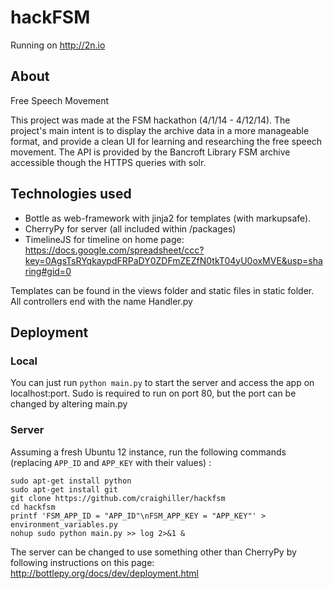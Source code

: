 hackFSM
=============
Running on http://2n.io

## About

Free Speech Movement

This project was made at the FSM hackathon (4/1/14 - 4/12/14). The project's main intent is to display the archive data in a more manageable format, and provide a clean UI for learning and researching the free speech movement. The API is provided by the Bancroft Library FSM archive accessible though the HTTPS queries with solr.

## Technologies used

- Bottle as web-framework with jinja2 for templates (with markupsafe).
- CherryPy for server (all included within /packages)
- TimelineJS for timeline on home page: https://docs.google.com/spreadsheet/ccc?key=0AgsTsRYqkaypdFRPaDY0ZDFmZEZfN0tkT04yU0oxMVE&usp=sharing#gid=0

Templates can be found in the views folder and static files in static folder.
All controllers end with the name Handler.py

## Deployment

### Local
You can just run `python main.py` to start the server and access the app on localhost:port.
Sudo is required to run on port 80, but the port can be changed by altering main.py

### Server
Assuming a fresh Ubuntu 12 instance, run the following commands (replacing `APP_ID` and `APP_KEY` with their values) :
```
sudo apt-get install python
sudo apt-get install git
git clone https://github.com/craighiller/hackfsm
cd hackfsm
printf 'FSM_APP_ID = "APP_ID"\nFSM_APP_KEY = "APP_KEY"' > environment_variables.py
nohup sudo python main.py >> log 2>&1 &
```
The server can be changed to use something other than CherryPy by following instructions on this page: http://bottlepy.org/docs/dev/deployment.html
